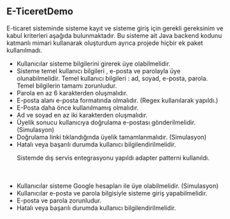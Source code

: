 # <h2>E-TiceretDemo</h2>
E-ticaret sisteminde sisteme kayıt ve sisteme giriş için gerekli gereksinim ve kabul kriterleri aşağıda bulunmaktadır. Bu sisteme ait Java backend kodunu katmanlı mimari kullanarak oluşturdum ayrıca projede hiçbir ek paket kullanılmadı.
<ul>
<li>Kullanıcılar sisteme bilgilerini girerek üye olabilmelidir.

<li>Sisteme temel kullanıcı bilgileri , e-posta ve parolayla üye olunabilmelidir. Temel kullanıcı bilgileri : ad, soyad, e-posta, parola. Temel bilgilerin tamamı zorunludur.
<li>Parola en az 6 karakterden oluşmalıdır.
<li>E-posta alanı e-posta formatında olmalıdır. (Regex kullanılarak yapıldı.)
<li>E-Posta daha önce kullanılmamış olmalıdır.
<li>Ad ve soyad en az iki karakterden oluşmalıdır.
<li>Üyelik sonucu kullanıcıya doğrulama e-postası gönderilmelidir. (Simulasyon)
<li>Doğrulama linki tıklandığında üyelik tamamlanmalıdır. (Simulasyon)
<li>Hatalı veya başarılı durumda kullanıcı bilgilendirilmelidir.
<p>Sistemde dış servis entegrasyonu yapıldı adapter patterni kullanıldı.</p>
  <br>
  <br>
<li>Kullanıcılar sisteme Google hesapları ile üye olabilmelidir. (Simulasyon)
<li>Kullanıcılar e-posta ve parola bilgisiyle sisteme giriş yapabilmelidir.
<li>E-posta ve parola zorunludur.
<li>Hatalı veya başarılı durumda kullanıcı bilgilendirilmelidir.
<ul>
